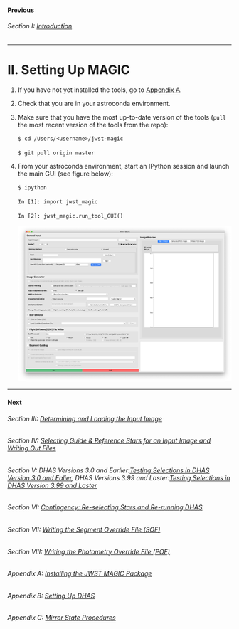 #### Previous

###### Section I: [Introduction](i_introduction.md)

---------------------

II. Setting Up MAGIC
====================

1. If you have not yet installed the tools, go to [Appendix A](appendix_a_installing_magic.md).
2. Check that you are in your astroconda environment.
3. Make sure that you have the most up-to-date version of the tools (`pull` the most recent version of the tools from the repo):

       $ cd /Users/<username>/jwst-magic

       $ git pull origin master

4. From your astroconda environment, start an IPython session and launch the main GUI (see figure below):

       $ ipython

       In [1]: import jwst_magic

       In [2]: jwst_magic.run_tool_GUI()


    ![Main GUI for the JWST MAGIC Tool](./figs/figure1_main_gui.png)

---------------------------------------

#### Next

###### Section III: [Determining and Loading the Input Image](iii_determining_and_loading_the_input_image.md)

###### Section IV: [Selecting Guide & Reference Stars for an Input Image and Writing Out Files](iv_select_stars_and_write_files.md)

###### Section V: DHAS Versions 3.0 and Earlier:[Testing Selections in DHAS Version 3.0 and Ealier](v_testing_in_dhas.md), DHAS Versions 3.99 and Laster:[Testing Selections in DHAS Version 3.99 and Laster](v_testing_in_dhas_v4.md)

###### Section VI: [Contingency: Re-selecting Stars and Re-running DHAS](vi_contingency_reselect_stars.md)

###### Section VII: [Writing the Segment Override File (SOF)](vii_write_sof.md)

###### Section VIII: [Writing the Photometry Override File (POF)](viii_write_pof.md)

###### Appendix A: [Installing the JWST MAGIC Package](appendix_a_installing_magic.md)

###### Appendix B: [Setting Up DHAS](appendix_b_opening_dhas.md)

###### Appendix C: [Mirror State Procedures](appendix_c_mirror_states.md)
